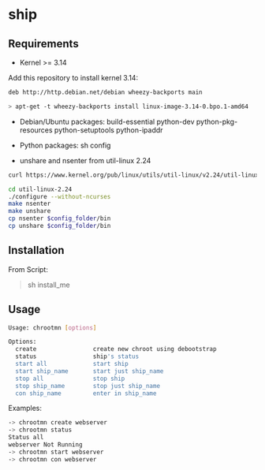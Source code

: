 ship
========

Requirements
------------
- Kernel >= 3.14

Add this repository to install kernel 3.14:

```bash
deb http://http.debian.net/debian wheezy-backports main

> apt-get -t wheezy-backports install linux-image-3.14-0.bpo.1-amd64
```

- Debian/Ubuntu packages:
build-essential python-dev python-pkg-resources python-setuptools python-ipaddr

- Python packages:
sh config

- unshare and nsenter from util-linux 2.24
```bash
curl https://www.kernel.org/pub/linux/utils/util-linux/v2.24/util-linux-2.24.tar.gz | tar -zxf-

cd util-linux-2.24
./configure --without-ncurses
make nsenter
make unshare
cp nsenter $config_folder/bin
cp unshare $config_folder/bin
```

Installation
------------
From Script:
> sh install_me


Usage
-----
```bash
Usage: chrootmn [options]

Options:
  create				create new chroot using debootstrap
  status				ship's status
  start all				start ship
  start ship_name		start just ship_name
  stop all				stop ship
  stop ship_name		stop just ship_name
  con ship_name			enter in ship_name
```

Examples:

```bash
-> chrootmn create webserver
-> chrootmn status
Status all
webserver Not Running
-> chrootmn start webserver
-> chrootmn con webserver
```
